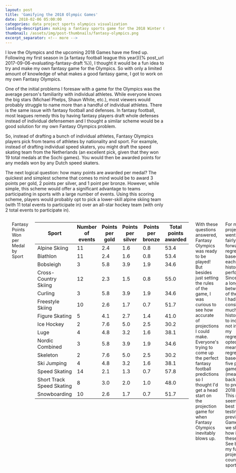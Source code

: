 ```yaml
---
layout: post
title: 'Gamifying the 2018 Olympic Games'
date: 2018-02-06 05:00:00
categories: data project sports olympics visualization
landing-description: making a fantasy sports game for the 2018 Winter Olympics
thumbnail: /assets/img/post-thumbnails/fantasy-olympics.png
excerpt_separator: <!-- more -->
---
```


I love the Olympics and the upcoming 2018 Games have me fired up. Following my first season in [a fantasy football league this year]({% post_url 2017-09-06-evaluating-fantasy-draft %}), I thought it would be a fun idea to try and make my own fantasy game for the Olympics. So with only a limited amount of knowledge of what makes a good fantasy game, I got to work on my own Fantasy Olympics.

One of the initial problems I foresaw with a game for the Olympics was the average person's familiarity with individual athletes. While everyone knows the big stars (Michael Phelps, Shaun White, etc.), most viewers would probably struggle to name more than a handful of individual athletes. There is the same issue with fantasy football and defenses. In fantasy football, most leagues remedy this by having fantasy players draft whole defenses instead of individual defensemen and I thought a similar scheme would be a good solution for my own Fantasy Olympics problem.

So, instead of drafting a bunch of individual athletes, Fantasy Olympics players pick from teams of athletes by nationality and sport. For example, instead of drafting individual speed skaters, you might draft the speed skating team from the Netherlands (an excellent pick, given that they won 19 total medals at the Sochi games). You would then be awarded points for any medals won by any Dutch speed skaters.

<!-- more -->

The next logical question: how many points are awarded per medal? The quickest and simplest scheme that comes to mind would be to award 3 points per gold, 2 points per silver, and 1 point per bronze. However, while simple, this scheme would offer a significant advantage to teams participating in sports with a large number of events. Using this scoring scheme, players would probably opt to pick a lower-skill alpine skiing team (with 11 total events to participate in) over an all-star hockey team (with only 2 total events to participate in). 

<div class='columns two'>
    <div class='column'>
        <p>In order correct for this, I decided to weight the scoring by how many events a particular sport has. Under my weighted scoring scheme, for each medal, a player is awarded $p = 4p_0 \frac{\sqrt[3]{x}}{x}$ points, where $x$ is the number of events in that particular sport and $p_0$ is either 3 for a gold medal, 2 for a silver medal, and 1 for a bronze medal. For example, if you had drafted the U.S. snowboarding team and Shaun White were to (does) win a gold, you would be awarded $4 * 3 * \frac{\sqrt[3]{10}}{10} = 2.6$ points, since there are 10 total snowboarding events. See below for the full medal breakdown by sport.</p>

        <p>Using this scoring scheme, we get the point distribution seen <span id="fo-chart-loc-text">on the right</span>. As a result, a team that can compete in 3 events is not hugely disadvantaged in comparison to a team that can compete in 6 events. This should (ideally) move the focus away from the number of events a team can participate in and towards the skill of a particular team.</p>
    </div>

    <div class='column'>
        {% include figure.html src="/assets/img/posts/fantasy-olympics-point-dist.png" alt="A quick remake of the Confederate statue graphic" width=400 %}
    </div>
</div>

<p id="fo-points-table-title">Fantasy Points Won per Medal by Sport</p>

<div id="fo-points-table-container">
    <table id="fo-points-table">
        <thead>
            <tr> <th>Sport</th> <th>Number of events</th> <th>Points per gold</th> <th>Points per silver</th> <th>Points per bronze</th> <th>Total points awarded</th> </tr> 
        </thead>
        <tbody>
            <tr> <td>Alpine Skiing</td> <td>11</td> <td>2.4</td> <td>1.6</td> <td>0.8</td> <td>53.4</td> </tr>
            <tr> <td>Biathlon</td> <td>11</td> <td>2.4</td> <td>1.6</td> <td>0.8</td> <td>53.4</td></tr>
            <tr> <td>Bobsleigh</td> <td>3</td> <td>5.8</td> <td>3.9</td> <td>1.9</td> <td>34.6</td> </tr>
            <tr> <td>Cross-Country Skiing</td> <td>12</td> <td>2.3</td> <td>1.5</td> <td>0.8</td> <td>55.0</td> </tr>
            <tr> <td>Curling</td> <td>3</td> <td>5.8</td> <td>3.9</td> <td>1.9</td> <td>34.6</td> </tr>
            <tr> <td>Freestyle Skiing</td> <td>10</td> <td>2.6</td> <td>1.7</td> <td>0.7</td> <td>51.7</td> </tr>
            <tr> <td>Figure Skating</td> <td>5</td> <td>4.1</td> <td>2.7</td> <td>1.4</td> <td>41.0</td> </tr>
            <tr> <td>Ice Hockey</td> <td>2</td> <td>7.6</td> <td>5.0</td> <td>2.5</td> <td>30.2</td> </tr>
            <tr> <td>Luge</td> <td>4</td> <td>4.8</td> <td>3.2</td> <td>1.6</td> <td>38.1</td> </tr>
            <tr> <td>Nordic Combined</td> <td>3</td> <td>5.8</td> <td>3.9</td> <td>1.9</td> <td>34.6</td> </tr>
            <tr> <td>Skeleton</td> <td>2</td> <td>7.6</td> <td>5.0</td> <td>2.5</td> <td>30.2</td> </tr>
            <tr> <td>Ski Jumping</td> <td>4</td> <td>4.8</td> <td>3.2</td> <td>1.6</td> <td>38.1</td> </tr>
            <tr> <td>Speed Skating</td> <td>14</td> <td>2.1</td> <td>1.3</td> <td>0.7</td> <td>57.8</td> </tr>
            <tr> <td>Short Track Speed Skating</td> <td>8</td> <td>3.0</td> <td>2.0</td> <td>1.0</td> <td>48.0</td> </tr>
            <tr> <td>Snowboarding</td> <td>10</td> <td>2.6</td> <td>1.7</td> <td>0.7</td> <td>51.7</td> </tr>
      </tbody>
    </table>
</div>

With these questions answered, Fantasy Olympics was ready to be played! But besides just setting the rules of the game, I was curious to see how accurate of projections I could make. Everyone's trying to come up the perfect fantasy football predictions so I thought I'd get a head start on the projection game for when Fantasy Olympics inevitably blows up.

For my projections, I went with a fairly straight forward regression based on each team's historical performances. Since there is a long gap between each of the Games, I had to consider how much historical data to include or not include in my regression. I opted to use a mean regression based on the five previous games (meaning data back to 1998 to predict the 2018 Games). This model seemed to fair best when testing against previous Games, but we shall see how it fairs for these Games. See below for my full projections by country and sport.

<p id="fo-points-table-title">Projected Fantasy Points by Country and Sport</p>

<div id="fo-prediction-table-container-container">
<div id="fo-prediction-table-container">
    <table id="fo-prediction-table">
        <thead>
        <tr>
            <th width="80px">Country</th>
            <th>Alpine Skiing</th>
            <th>Biathlon</th>
            <th>Bobsleigh</th>
            <th>Cross-Country Skiing</th>
            <th>Curling</th>
            <th>Figure Skating</th>
            <th>Freestyle Skiing</th>
            <th>Ice Hockey</th>
            <th>Luge</th>
            <th>Nordic Combined</th>
            <th>Skeleton</th>
            <th>Ski Jumping</th>
            <th>Snowboard</th>
            <th>Speed Skating</th>
            <th>Short Track Speed Skating</th>
            <th>Total</th>
        </tr>
        </thead>
        <tbody>
        </tbody>
    </table>
</div>
<p id="scroll-hint1">&larr; Scroll &rarr;</p>
<p id="scroll-hint2">&larr; Scroll &rarr;</p>
<div id="jbox-content-grab" style="display: none;">
    <h2 style="font-size: 15px; color: #77bdee;"><span id="jbox-content-team">United States</span>, <span id="jbox-content-sport">Speed Skating</span></h2>
    <p><b>Historical performance (1998 - 2014):</b></p>
    <ul id="jbox-content-history">
    </ul>
</div>
</div>

<link rel="stylesheet" href="/projects/fantasy-olympics/css/project-2018.style.css">
<script type="text/javascript" src="/projects/fantasy-olympics/js/project-2018.js"></script>

Based on these 182 total projections, the top five picks would be the German Luge team (16.14 points), the Dutch Speed Skating team (15.89 points), the Canadian Ice Hockey teams (13.41 points), the Norwegian Cross-Country Skiing team (13.08 points), and the Korean Short Track Speed Skating team (12.64 points). Based purely on my knowledge from past Olympics, these projections seem fairly accurate, which is a good sign. The Dutch speed skaters crushed in Sochi, Germany is [always a top luge contender](https://www.usatoday.com/story/sports/olympics/2018/01/10/germany-again-will-be-the-team-to-catch-in-olympic-luge/109334518/){:target="_new"}, and, I mean, [it's](https://www.youtube.com/watch?v=allADNXAAMA){:target="_new"} [Canada](https://www.youtube.com/watch?v=G7DeQbTzPE8){:target="_new"} [and](https://www.youtube.com/watch?v=NqBHav5puKA){:target="_new"} [hockey](https://www.youtube.com/watch?v=MB-5_bgqRZU){:target="_new"}.

The United States is the top overall projected country, but we shall see if that proves to be correct. Sochi was a bit of a disappointment for the U.S. team, coming in fourth for overall medals, though Vancouver was a bit better. Let's hope they can pull it out in South Korea.

Regardless of who wins and how accurate these projections end up being, I'm excited to watch two weeks of the best in sport. But also, go USA!



